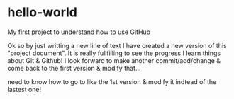 # hello-world
My first project to understand how to use GitHub

Ok so by just writting a new line of text I have created a new version of this "project document". 
It is really fullfilling to see the progress I learn things about Git & Github!
I look forward to make another commit/add/change & come back to the first version & modify that...

need to know how to go to like the 1st version & modify it indtead of the lastest one!
